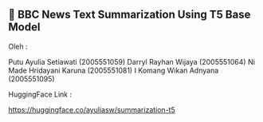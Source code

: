 ## 🤖 BBC News Text Summarization Using T5 Base Model

Oleh :

Putu Ayulia Setiawati       (2005551059)
Darryl Rayhan Wijaya        (2005551064)
Ni Made Hridayani Karuna    (2005551081)
I Komang Wikan Adnyana      (2005551095)

HuggingFace Link :

https://huggingface.co/ayuliasw/summarization-t5



